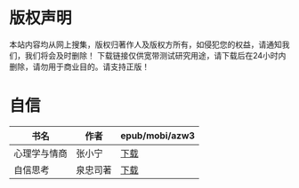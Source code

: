 # 版权声明

本站内容均从网上搜集，版权归著作人及版权方所有，如侵犯您的权益，请通知我们，我们将会及时删除！ 下载链接仅供宽带测试研究用途，请下载后在24小时内删除，请勿用于商业目的。请支持正版！

# 自信

| 书名 | 作者 | epub/mobi/azw3 |
| --- | --- | --- |
| 心理学与情商 | 张小宁 | [下载](https://url89.ctfile.com/f/31084289-1357052866-70ecf0?p=8866) |
| 自信思考 | 泉忠司著 | [下载](https://url89.ctfile.com/f/31084289-1357021117-3cead4?p=8866) |
